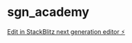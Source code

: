 # sgn_academy

[Edit in StackBlitz next generation editor ⚡️](https://stackblitz.com/~/github.com/mamunnet/sgn_academy)